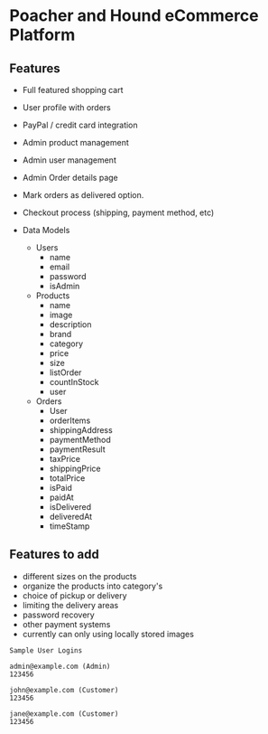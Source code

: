 # Poacher and Hound eCommerce Platform

## Features

- Full featured shopping cart
- User profile with orders
- PayPal / credit card integration
- Admin product management
- Admin user management
- Admin Order details page
- Mark orders as delivered option.
- Checkout process (shipping, payment method, etc)

- Data Models
  - Users
    - name
    - email
    - password
    - isAdmin
  - Products
    - name
    - image
    - description
    - brand
    - category
    - price
    - size
    - listOrder
    - countInStock
    - user
  - Orders
    - User
    - orderItems
    - shippingAddress
    - paymentMethod
    - paymentResult
    - taxPrice
    - shippingPrice
    - totalPrice
    - isPaid
    - paidAt
    - isDelivered
    - deliveredAt
    - timeStamp

## Features to add

- different sizes on the products
- organize the products into category's
- choice of pickup or delivery
- limiting the delivery areas
- password recovery
- other payment systems
- currently can only using locally stored images

```
Sample User Logins

admin@example.com (Admin)
123456

john@example.com (Customer)
123456

jane@example.com (Customer)
123456
```
